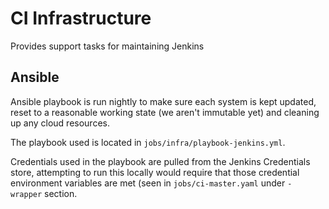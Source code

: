 # CI Infrastructure
Provides support tasks for maintaining Jenkins
## Ansible

Ansible playbook is run nightly to make sure each system is kept updated,
reset to a reasonable working state (we aren't immutable yet) and cleaning
up any cloud resources.

The playbook used is located in `jobs/infra/playbook-jenkins.yml`.

Credentials used in the playbook are pulled from the Jenkins Credentials
store, attempting to run this locally would require that those credential
environment variables are met (seen in `jobs/ci-master.yaml` under `-
wrapper` section.

